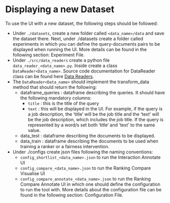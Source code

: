 # Displaying a new Dataset

To use the UI with a new dataset, the following steps should be followed:
- Under ```./datasets```, create a new folder called ```<data_name>/data``` and save the
dataset there. Next, under ./datasets create a folder called experiments in which you can define the query-documents pairs to be displayed when running the UI. More details can be found in the following section: Experiment File.
- Under ```./src/data_readers``` create a python file ```data_reader_<data_name>.py```. Inside create a class ```DataReader<Data_name>```. Source code documentation for DataReader class can be found here [Data Readers](Data_Readers.md).
- The ```DataReader<Data_name>``` should implement the transform_data method that should return the following:
    - dataframe_queries : dataframe describing the queries. It should have the following mandatory columns:
        - ```title``` : this is the title of the query
        - ```text``` : this will be displayed in the UI. For example, if the query is a job description, the ‘title’ will be the job title and the ‘text’ will be the job description, which includes the job title. If the query is represented by a word/s set both ‘title’ and ‘text’ to the same value.
    - data_test : dataframe describing the documents to be displayed.
    - data_train : dataframe describing the documents to be used when training a ranker or a fairness intervention.
- Under ./configs create json files following the naming conventions:
  - ```config_shortlist_<data_name>.json``` to run the Interaction Annotate UI
  - ```config_compare_<data_name>.json``` to run the Ranking Compare Visualise UI
  - ```config_compare_annotate_<data_name>.json``` to run the Ranking Compare Annotate UI
    in which one should define the configuration to run the tool with. More details about the configuration file can be found in the following section: Configuration File.



  
